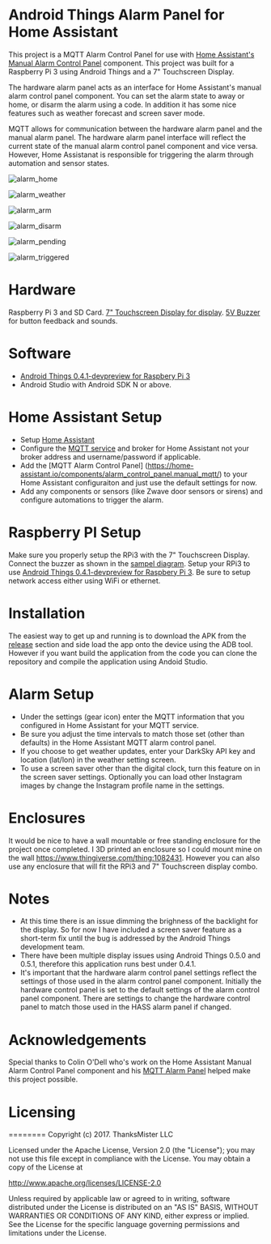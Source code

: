# Android Things Alarm Panel for Home Assistant

This project is a MQTT Alarm Control Panel for use with [Home Assistant's Manual Alarm Control Panel](https://home-assistant.io/components/alarm_control_panel.manual_mqtt/) component. This project was built for a Raspberry Pi 3 using Android Things and a 7" Touchscreen Display.

The hardware alarm panel acts as an interface for Home Assistant's manual alarm control panel component. You can set the alarm state to away or home, or disarm the alarm using a code. In addition it has some nice features such as weather forecast and screen saver mode.

MQTT allows for communication between the hardware alarm panel and the manual alarm panel. The hardware alarm panel interface will reflect the current state of the manual alarm control panel component and vice versa. However, Home Assistanat is responsible for triggering the alarm through automation and sensor states.


![alarm_home](https://user-images.githubusercontent.com/142340/29889460-9f615642-8d9a-11e7-99a6-1a49529dd580.png)

![alarm_weather](https://user-images.githubusercontent.com/142340/29889463-9f64e550-8d9a-11e7-8d06-cbb046588875.png)

![alarm_arm](https://user-images.githubusercontent.com/142340/29889458-9f33509e-8d9a-11e7-8bdf-aaad28d94328.png)

![alarm_disarm](https://user-images.githubusercontent.com/142340/29889459-9f557980-8d9a-11e7-996e-dcbfd54d44cc.png)

![alarm_pending](https://user-images.githubusercontent.com/142340/29889461-9f62d238-8d9a-11e7-9a0f-77baf385d812.png)

![alarm_triggered](https://user-images.githubusercontent.com/142340/29889462-9f6422dc-8d9a-11e7-923a-06cfcd6acff7.png)


# Hardware

Raspberry Pi 3 and SD Card.
[7" Touchscreen Display for display](https://www.adafruit.com/product/2718).
[5V Buzzer](https://www.adafruit.com/product/1536) for button feedback and sounds.

# Software

- [Android Things 0.4.1-devpreview for Raspbery Pi 3](https://developer.android.com/things/hardware/raspberrypi.html)
- Android Studio with Android SDK N or above.

# Home Assistant Setup

- Setup [Home Assistant](https://home-assistant.io/getting-started/)
- Configure the [MQTT service](https://home-assistant.io/components/mqtt/) and broker for Home Assistant not your broker address and username/password if applicable.
- Add the [MQTT Alarm Control Panel] (https://home-assistant.io/components/alarm_control_panel.manual_mqtt/) to your Home Assistant configuraiton and just use the default settings for now.
- Add any components or sensors (like Zwave door sensors or sirens) and configure automations to trigger the alarm.

# Raspberry PI Setup

Make sure you properly setup the RPi3 with the 7" Touchscreen Display.
Connect the buzzer as shown in the [sampel diagram](https://github.com/androidthings/drivers-samples/tree/master/pwmspeaker).
Setup your RPi3 to use [Android Things 0.4.1-devpreview for Raspbery Pi 3](https://developer.android.com/things/hardware/raspberrypi.html). Be sure to setup network access either using WiFi or ethernet.

# Installation

The easiest way to get up and running is to download the APK from the [release](https://github.com/thanksmister/androidthings-mqtt-alarm-panel/releases/tag/v1.3) section and side load the app onto the device using the ADB tool. However if you want build the application from the code you can clone the repository and compile the application using Andoid Studio.


# Alarm Setup

- Under the settings (gear icon) enter the MQTT information that you configured in Home Assistant for your MQTT service.
- Be sure you adjust the time intervals to match those set (other than defaults) in the Home Assistant MQTT alarm control panel.
- If you choose to get weather updates, enter your DarkSky API key and location (lat/lon) in the weather setting screen.
- To use a screen saver other than the digital clock, turn this feature on in the screen saver settings. Optionally you can load other Instagram images by change the Instagram profile name in the settings.

# Enclosures

It would be nice to have a wall mountable or free standing enclosure for the project once completed. I 3D printed an enclosure so I could mount mine on the wall https://www.thingiverse.com/thing:1082431. However you can also use any enclosure that will fit the RPi3 and 7" Touchscreen display combo.

# Notes

- At this time there is an issue dimming the brighness of the backlight for the display. So for now I have included a screen saver feature as a short-term fix until the bug is addressed by the Android Things development team.
- There have been multiple display issues using Android Things 0.5.0 and 0.5.1, therefore this application runs best under 0.4.1.
- It's important that the hardware alarm control panel settings reflect the settings of those used in the alarm control panel component. Initially the hardware control panel is set to the default settings of the alarm control panel component. There are settings to change the hardware control panel to match those used in the HASS alarm panel if changed.

# Acknowledgements

Special thanks to Colin O'Dell who's work on the Home Assistant Manual Alarm Control Panel component and his [MQTT Alarm Panel](https://github.com/colinodell/mqtt-control-panel) helped make this project possible.

# Licensing
========
Copyright (c)  2017. ThanksMister LLC
 
Licensed under the Apache License, Version 2.0 (the "License");
you may not use this file except in compliance with the License. 
You may obtain a copy of the License at
  
http://www.apache.org/licenses/LICENSE-2.0
  
Unless required by applicable law or agreed to in writing, software distributed 
under the License is distributed on an "AS IS" BASIS, 
WITHOUT WARRANTIES OR CONDITIONS OF ANY KIND, either express or implied. 
See the License for the specific language governing permissions and 
limitations under the License.
